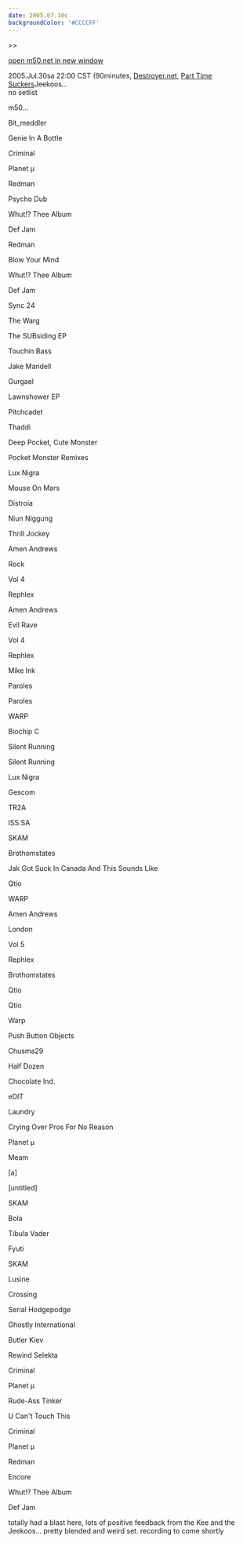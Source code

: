 ```yaml
---
date: 2005.07.30c
backgroundColor: '#CCCCFF'
---
```


\>>

[open m50.net in new window](http://m50.net/)

2005.Jul.30sa 22:00 CST (90minutes, [Destroyer.net](http://www.destroyer.net/), [Part Time Suckers](http://www.parttimesuckers.com/)Jeekoos...  
no setlist  

m50...

Bit\_meddler

Genie In A Bottle

Criminal

Planet µ

Redman

Psycho Dub

Whut!? Thee Album

Def Jam

Redman

Blow Your Mind

Whut!? Thee Album

Def Jam

Sync 24

The Warg

The SUBsiding EP

Touchin Bass

Jake Mandell

Gurgael

Lawnshower EP

Pitchcadet

Thaddi

Deep Pocket, Cute Monster

Pocket Monster Remixes

Lux Nigra

Mouse On Mars

Distroia

Niun Niggung

Thrill Jockey

Amen Andrews

Rock

Vol 4

Rephlex

Amen Andrews

Evil Rave

Vol 4

Rephlex

Mike Ink

Paroles

Paroles

WARP

Biochip C

Silent Running

Silent Running

Lux Nigra

Gescom

TR2A

ISS:SA

SKAM

Brothomstates

Jak Got Suck In Canada And This Sounds Like

Qtio

WARP

Amen Andrews

London

Vol 5

Rephlex

Brothomstates

Qtio

Qtio

Warp

Push Button Objects

Chusma29

Half Dozen

Chocolate Ind.

eDIT

Laundry

Crying Over Pros For No Reason

Planet µ

Meam

\[a\]

\[untitled\]

SKAM

Bola

Tibula Vader

Fyuti

SKAM

Lusine

Crossing

Serial Hodgepodge

Ghostly International

Butler Kiev

Rewind Selekta

Criminal

Planet µ

Rude-Ass Tinker

U Can't Touch This

Criminal

Planet µ

Redman

Encore

Whut!? Thee Album

Def Jam

totally had a blast here, lots of positive feedback from the Kee and the Jeekoos... pretty blended and weird set. recording to come shortly
